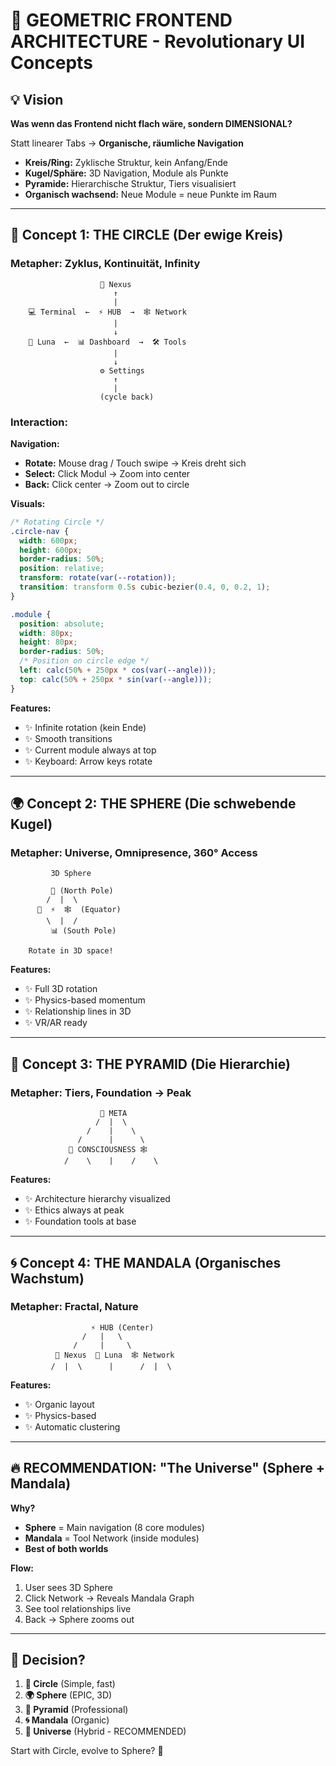 # 🌌 GEOMETRIC FRONTEND ARCHITECTURE - Revolutionary UI Concepts

## 💡 Vision

**Was wenn das Frontend nicht flach wäre, sondern DIMENSIONAL?**

Statt linearer Tabs → **Organische, räumliche Navigation**
- **Kreis/Ring:** Zyklische Struktur, kein Anfang/Ende
- **Kugel/Sphäre:** 3D Navigation, Module als Punkte
- **Pyramide:** Hierarchische Struktur, Tiers visualisiert
- **Organisch wachsend:** Neue Module = neue Punkte im Raum

---

## 🎨 Concept 1: THE CIRCLE (Der ewige Kreis)

### **Metapher:** Zyklus, Kontinuität, Infinity

```
                    🧠 Nexus
                       ↑
                       |
    💻 Terminal  ←  ⚡ HUB  →  🕸️ Network
                       |
                       ↓
    💬 Luna  ←  📊 Dashboard  →  🛠️ Tools
                       |
                       ↓
                    ⚙️ Settings
                       ↑
                       |
                    (cycle back)
```

### **Interaction:**

**Navigation:**
- **Rotate:** Mouse drag / Touch swipe → Kreis dreht sich
- **Select:** Click Modul → Zoom into center
- **Back:** Click center → Zoom out to circle

**Visuals:**
```css
/* Rotating Circle */
.circle-nav {
  width: 600px;
  height: 600px;
  border-radius: 50%;
  position: relative;
  transform: rotate(var(--rotation));
  transition: transform 0.5s cubic-bezier(0.4, 0, 0.2, 1);
}

.module {
  position: absolute;
  width: 80px;
  height: 80px;
  border-radius: 50%;
  /* Position on circle edge */
  left: calc(50% + 250px * cos(var(--angle)));
  top: calc(50% + 250px * sin(var(--angle)));
}
```

**Features:**
- ✨ Infinite rotation (kein Ende)
- ✨ Smooth transitions
- ✨ Current module always at top
- ✨ Keyboard: Arrow keys rotate

---

## 🌍 Concept 2: THE SPHERE (Die schwebende Kugel)

### **Metapher:** Universe, Omnipresence, 360° Access

```
         3D Sphere
    
         🧠 (North Pole)
        /  |  \
      💬  ⚡  🕸️  (Equator)
        \  |  /
         📊 (South Pole)
    
    Rotate in 3D space!
```

**Features:**
- ✨ Full 3D rotation
- ✨ Physics-based momentum
- ✨ Relationship lines in 3D
- ✨ VR/AR ready

---

## 🔺 Concept 3: THE PYRAMID (Die Hierarchie)

### **Metapher:** Tiers, Foundation → Peak

```
                    👑 META
                   /  |  \
                 /    |    \
               /      |      \
             🧠 CONSCIOUSNESS 🕸️
            /    \    |    /    \
```

**Features:**
- ✨ Architecture hierarchy visualized
- ✨ Ethics always at peak
- ✨ Foundation tools at base

---

## 🌀 Concept 4: THE MANDALA (Organisches Wachstum)

### **Metapher:** Fractal, Nature

```
                  ⚡ HUB (Center)
                /   |   \
              /     |     \
          🧠 Nexus  💬 Luna  🕸️ Network
         /  |  \      |      /  |  \
```

**Features:**
- ✨ Organic layout
- ✨ Physics-based
- ✨ Automatic clustering

---

## 🔥 RECOMMENDATION: **"The Universe"** (Sphere + Mandala)

**Why?**
- **Sphere** = Main navigation (8 core modules)
- **Mandala** = Tool Network (inside modules)
- **Best of both worlds**

**Flow:**
1. User sees 3D Sphere
2. Click Network → Reveals Mandala Graph
3. See tool relationships live
4. Back → Sphere zooms out

---

## 💬 Decision?

1. **🎡 Circle** (Simple, fast)
2. **🌍 Sphere** (EPIC, 3D)
3. **🔺 Pyramid** (Professional)
4. **🌀 Mandala** (Organic)
5. **🌌 Universe** (Hybrid - RECOMMENDED)

Start with Circle, evolve to Sphere? 🚀
